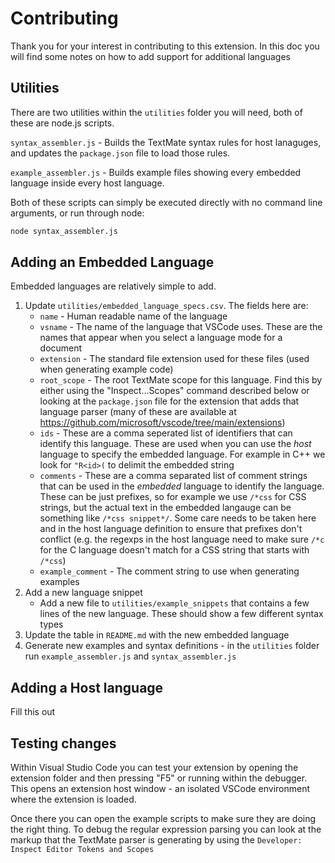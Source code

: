 # Contributing

Thank you for your interest in contributing to this extension. In this doc you will find some notes on how to add support for additional languages

## Utilities

There are two utilities within the `utilities` folder you will need, both of these are 
node.js scripts.

`syntax_assembler.js` - Builds the TextMate syntax rules for host lanaguges, and updates the `package.json` file to load those rules.

`example_assembler.js` - Builds example files showing every embedded language inside every host language.

Both of these scripts can simply be executed directly with no command line arguments, or run through node:
```sh
node syntax_assembler.js
```

## Adding an Embedded Language

Embedded languages are relatively simple to add.

1. Update `utilities/embedded_language_specs.csv`. The fields here are:
    * `name` - Human readable name of the language
    * `vsname` - The name of the language that VSCode uses. These are the names that appear when you select a language mode for a document
    * `extension` - The standard file extension used for these files (used when generating example code)
    * `root_scope` - The root TextMate scope for this language. Find this by either using the "Inspect...Scopes" command described below or looking at the `package.json` file for the extension that adds that language parser (many of these are available at https://github.com/microsoft/vscode/tree/main/extensions)
    * `ids` - These are a comma seperated list of identifiers that can identify this language. These are used when you can use the _host_ language to specify the embedded language. For example in C++ we look for `"R<id>(` to delimit the embedded string
    * `comments` - These are a comma separated list of comment strings that can be used in the _embedded_ language to identify the language. These can be just prefixes, so for example we use `/*css` for CSS strings, but the actual text in the embedded langauge can be something like `/*css snippet*/`. Some care needs to be taken here and in the host language definition to ensure that prefixes don't conflict (e.g. the regexps in the host language need to make sure `/*c` for the C language doesn't match for a CSS string that starts with `/*css`)
    * `example_comment` - The comment string to use when generating examples
2. Add a new language snippet
    * Add a new file to `utilities/example_snippets` that contains a few lines of the new language. These should show a few different syntax types
3. Update the table in `README.md` with the new embedded language
4. Generate new examples and syntax definitions - in the `utilities` folder run `example_assembler.js` and `syntax_assembler.js`

## Adding a Host language

Fill this out

## Testing changes

Within Visual Studio Code you can test your extension by opening the extension folder and then pressing "F5" or running within the debugger. This opens an extension host window - an isolated VSCode environment where the extension is loaded.

Once there you can open the example scripts to make sure they are doing the right thing. To debug the 
regular expression parsing you can look at the markup that the TextMate parser is generating by 
using the `Developer: Inspect Editor Tokens and Scopes` 

